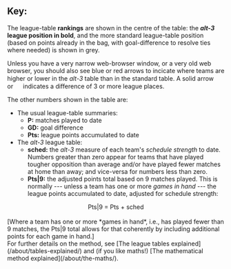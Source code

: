 ## Key:

The league-table **rankings** are shown in the centre of the table: the **_alt-3_ league position in bold**, and the more standard league-table position (based on points already in the bag, with goal-difference to resolve ties where needed) is shown in grey.

Unless you have a very narrow web-browser window, or a very old web browser, you should also see blue or red arrows to incicate where teams are higher or lower in the *alt-3* table than in the standard table. A solid arrow <img src="/assets/images/up2.svg" width="15"> or <img src="/assets/images/down2.svg" width="15"> indicates a difference of 3 or more league places.

The other numbers shown in the table are:

* The usual league-table summaries:
  - **P:** matches played to date
  - **GD:** goal difference
  - **Pts:** league points accumulated to date
* The *alt-3* league table:
  - **sched:** the *alt-3* measure of each team's *schedule strength* to date.  Numbers greater than zero appear for teams that have played tougher opposition than average and/or have played fewer matches at home than away; and vice-versa for numbers less than zero. 
  - **Pts\|9:** the adjusted points total based on 9 matches played.  This is normally --- unless a team has one or more *games in hand* --- the league points accumulated to date, adjusted for schedule strength:
<center>            Pts|9 = Pts + sched  </center>

<br>
[Where a team has one or more *games in hand*, i.e., has played fewer than 9 matches, the Pts|9 total allows for that coherently by including additional points for each game in hand.]
  

<br>
For further details on the method, see 
[The league tables explained](/about/tables-explained/) and (if you like maths!) [The mathematical method explained](/about/the-maths/).
